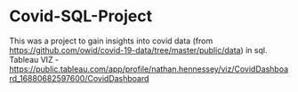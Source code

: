 # Covid-SQL-Project
This was a project to gain insights into covid data (from https://github.com/owid/covid-19-data/tree/master/public/data) in sql. 
Tableau VIZ - https://public.tableau.com/app/profile/nathan.hennessey/viz/CovidDashboard_16880682597600/CovidDashboard
